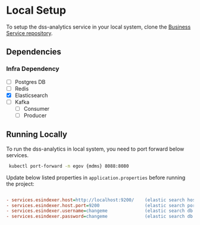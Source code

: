 # Local Setup

To setup the dss-analytics service in your local system, clone the [Business Service repository](https://github.com/egovernments/business-services).

## Dependencies

### Infra Dependency

- [ ] Postgres DB
- [ ] Redis
- [x] Elasticsearch
- [ ] Kafka
  - [ ] Consumer
  - [ ] Producer

## Running Locally

To run the dss-analytics in local system, you need to port forward below services.

```bash
 kubectl port-forward -n egov {mdms} 8088:8080
```


Update below listed properties in `application.properties` before running the project:

```ini

- services.esindexer.host=http://localhost:9200/    (elastic search host)
- services.esindexer.host.port=9200                 (elastic search port)
- services.esindexer.username=changeme              (elastic search db username)
- services.esindexer.password=changeme              (elastic search db password)

```

